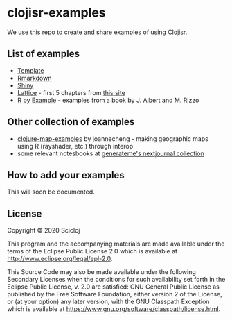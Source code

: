 # clojisr-examples

We use this repo to create and share examples of using [Clojisr](https://github.com/scicloj/clojisr).

## List of examples

* [Template](https://scicloj.github.io/clojisr-examples/resources/public/clojisr-examples/template/index.html)
* [Rmarkdown](https://scicloj.github.io/clojisr-examples/resources/public/clojisr-examples/rmarkdown/index.html)
* [Shiny](./src/clojisr_examples/shiny.clj)
* [Lattice](./src/clojisr_examples/lattice.clj) - first 5 chapters from [this site](http://lmdvr.r-forge.r-project.org/figures/figures.html)
* [R by Example](https://scicloj.github.io/clojisr-examples/resources/public/clojisr-examples/r-by-example/index.html) - examples from a book by J. Albert and M. Rizzo

## Other collection of examples

* [clojure-map-examples](https://github.com/joannecheng/clojure-map-examples) by joannecheng - making geographic maps using R (rayshader, etc.) through interop
* some relevant notesbooks at [generateme's nextjournal collection](https://nextjournal.com/generateme/)

## How to add your examples
This will soon be documented.

## License

Copyright © 2020 Scicloj

This program and the accompanying materials are made available under the
terms of the Eclipse Public License 2.0 which is available at
http://www.eclipse.org/legal/epl-2.0.

This Source Code may also be made available under the following Secondary
Licenses when the conditions for such availability set forth in the Eclipse
Public License, v. 2.0 are satisfied: GNU General Public License as published by
the Free Software Foundation, either version 2 of the License, or (at your
option) any later version, with the GNU Classpath Exception which is available
at https://www.gnu.org/software/classpath/license.html.
